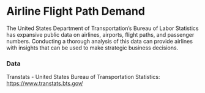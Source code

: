 # Airline Flight Path Demand

The United States Department of Transportation’s Bureau of Labor Statistics has expansive public data on airlines, airports, flight paths, and passenger numbers. Conducting a thorough analysis of this data can provide airlines with insights that can be used to make strategic business decisions.

### Data
Transtats - United States Bureau of Transportation Statistics: https://www.transtats.bts.gov/
